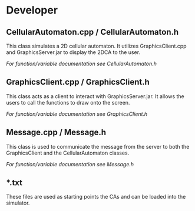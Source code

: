 # Developer
  
## CellularAutomaton.cpp / CellularAutomaton.h
This class simulates a 2D cellular automaton. It utilizes GraphicsClient.cpp and GraphicsServer.jar to display the 2DCA to the user.
  
*For function/variable documentation see CellularAutomaton.h*

## GraphicsClient.cpp / GraphicsClient.h
This class acts as a client to interact with GraphicsServer.jar. It allows the users to call the functions to draw onto the screen.
   
*For function/variable documentation see GraphicsClient.h*
  
## Message.cpp / Message.h
This class is used to communicate the message from the server to both the GraphicsClient and the CellularAutomaton classes.
   
*For function/variable documentation see Message.h*
  
## *.txt
These files are used as starting points the CAs and can be loaded into the simulator.  


